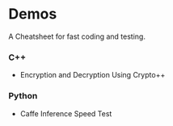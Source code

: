 # Demos

A Cheatsheet for fast coding and testing.

### C++

* Encryption and Decryption Using Crypto++

### Python

* Caffe Inference Speed Test